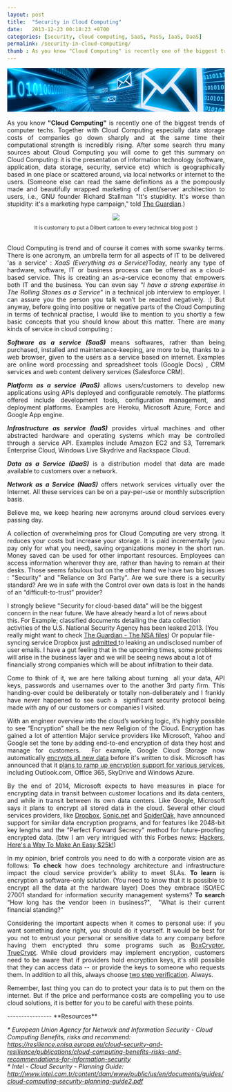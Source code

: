 ```yaml
---
layout: post
title:  "Security in Cloud Computing"
date:   2013-12-23 00:18:23 +0700
categories: [security, cloud computing, SaaS, PasS, IaaS, DaaS]
permalink: /security-in-cloud-computing/
thumb : As you know "Cloud Computing" is recently one of the biggest trends of computer techs. Together with Cloud Computing especially data storage costs of companies go down sharply and...
---
```

<img src="/static/img/security.png">
<br />
<p style="text-align: justify;">As you know <strong>"Cloud Computing"</strong> is recently one of the biggest trends of computer techs. Together with Cloud Computing especially data storage costs of companies go down sharply and at the same time their computational strength is incredibly rising. After some search thru many sources about Cloud Computing you will come to get this summary on Cloud Computing: it is the presentation of information technology (software, application, data storage, security, service etc) which is geographically based in one place or scattered around, via local networks or internet to the users. (Someone else can read the same definitions as a the pompously made and beautifully wrapped marketing of client/server architection to users, i.e., GNU founder Richard Stallman "It's stupidity. It's worse than stupidity: it's a marketing hype campaign," told <a title="The Guardian" href="http://www.theguardian.com/technology/2008/sep/29/cloud.computing.richard.stallman" target="_blank">The Guardian</a>.)</p>
<center><img src="http://erkutevirgen.com/wp-content/uploads/2014/03/dilbert_cloud_computing.jpg" /></center>
<center><sub>It is customary to put a Dilbert cartoon to every technical blog post :) </sub></center>

<p style="text-align: justify;"><br />Cloud Computing is trend and of course it comes with some swanky terms. There is one acronym, an umbrella term for all aspects of IT to be delivered 'as a service' : <em>XaaS (Everything as a Service)</em>Today, nearly any type of hardware, software, IT or business process can be offered as a cloud-based service.
This is creating an as-a-service economy that empowers both IT and the business.
You can even say “<em>I have a strong expertise in The Rolling Stones as a Service</em>“ in a technical job interview to employer. I can assure you the person you talk won’t be reacted negatively. :) But anyway, before going into positive or negative parts of the Cloud Computing in terms of technical practise, I would like to mention to you shortly a few basic concepts that you should know about this matter.
There are many kinds of service in cloud computing :</p>

<p style="text-align: justify;"><em><b>Software as a service (SaaS)</b></em> means softwares, rather than being purchased, installed and maintenance-keeping, are more to be, thanks to a web browser, given to the users as a service based on internet. Examples are online word processing and spreadsheet tools (Google Docs) , CRM services and web content delivery services (Salesforce CRM).</p>
<p style="text-align: justify;"><em><b>Platform as a service (PaaS)</b></em> allows users/customers to develop new applications using APIs deployed and configurable remotely. The platforms offered include development tools, configuration management, and deployment platforms. Examples are Heroku, Microsoft Azure, Force and Google App engine.</p>
<p style="text-align: justify;"><em><b>Infrastructure as service (IaaS)</b></em> provides virtual machines and other abstracted hardware and operating systems which may be controlled through a service API. Examples include Amazon EC2 and S3, Terremark Enterprise Cloud, Windows Live Skydrive and Rackspace Cloud.</p>
<p style="text-align: justify;"><em><b>Data as a Service (DaaS)</b></em> is a distribution model that data are made available to customers over a network.</p>
<p style="text-align: justify;"><em><b>Network as a Service (NaaS)</b></em> offers network services virtually over the Internet. All these services can be on a pay-per-use or monthly subscription basis.</p>
<p style="text-align: justify;">Believe me, we keep hearing new acronyms around cloud services every passing day.</p>
<p style="text-align: justify;">A collection of overwhelming pros for Cloud Computing are very strong. It reduces your costs but increase your storage. It is paid incrementally (you pay only for what you need), saving organizations money in the short run. Money saved can be used for other important resources. Employees can access information wherever they are, rather than having to remain at their desks. Those seems fabulous but on the other hand we have two big issues : "Security" and "Reliance on 3rd Party". Are we sure there is a security standard? Are we in safe with the Control over own data is lost in the hands of an “difficult-to-trust” provider?</p>I strongly believe "Security for cloud-based data" will be the biggest concern in the near future. We have already heard a lot of news about this. For Example; classified documents detailing the data collection activities of the U.S. National Security Agency has been leaked 2013. (You really might want to check <a title="The Guardian - The NSA files" href="http://www.theguardian.com/world/the-nsa-files" target="_blank">The Guardian - The NSA files</a>) Or popular file-syncing service Dropbox just <a title="Dropbox Reports User Accounts Were Hijacked, Adds New Security Features" href="http://techcrunch.com/2012/07/31/dropbox-admits-user-accounts-were-hijacked-adds-new-security-features/" target="_blank">admitted </a>to leaking an undisclosed number of user emails. I have a gut feeling that in the upcoming times, some problems will arise in the business layer and we will be seeing news about a lot of financially strong companies which will be about infiltration to their data.</p>
<p style="text-align: justify;">Come to think of it, we are here talking about turning  all your data, API keys, passwords and usernames over to the another 3rd party firm. This handing-over could be deliberately or totally non-deliberately and I frankly have never happened to see such a  significant security protocol being made with any of our customers or companies I visited.</p>
<p style="text-align: justify;">With an engineer overview into the cloud’s working logic, it’s highly possible to see “Encryption” shall be the new Religion of the Cloud. Encryption has gained a lot of attention Major service providers like Microsoft, Yahoo and Google set the tone by adding end-to-end encryption of data they host and manage for customers.  For example, Google Cloud Storage now automatically <a title="Google Cloud Storage now provides server-side encryption" href="http://googlecloudplatform.blogspot.in/2013/08/google-cloud-storage-now-provides.html" target="_blank">encrypts all new data</a> before it's written to disk. Microsoft has announced that it <a title="Microsoft, suspecting NSA spying, to ramp up efforts to encrypt its Internet traffic" href="http://www.washingtonpost.com/business/technology/microsoft-suspecting-nsa-spying-to-ramp-up-efforts-to-encrypt-its-internet-traffic/2013/11/26/44236b48-56a9-11e3-8304-caf30787c0a9_story.html" target="_blank">plans to ramp up encryption support for various services</a>, including Outlook.com, Office 365, SkyDrive and Windows Azure.</p>
<p style="text-align: justify;">By the end of 2014, Microsoft expects to have measures in place for encrypting data in transit between customer locations and its data centers, and while in transit between its own data centers. Like Google, Microsoft says it plans to encrypt all stored data in the cloud. Several other cloud services providers, like <a title="DropBox" href="http://www.dropbox.com" target="_blank">Dropbox</a>, <a title="Sonic.Net" href="http://sonic.net/" target="_blank">Sonic.net</a> and <a title="SpiderOak" href="https://spideroak.com" target="_blank">SpiderOak</a>, have announced support for similar data encryption programs, and for features like 2048-bit key lengths and the "Perfect Forward Secrecy" method for future-proofing encrypted data. (btw I am very intrigued with this Forbes news: <a title="Hackers, Here's a Way To Make An Easy $25k!" href="http://www.forbes.com/sites/benkepes/2013/12/19/hackers-heres-a-way-to-make-an-easy-25k/" target="_blank">Hackers, Here's a Way To Make An Easy $25k!</a>)</p>
<p style="text-align: justify;">In my opinion, brief controls you need to do with a corporate vision are as follows: <b>To check</b> how does technology architecture and infrastructure impact the cloud service provider’s ability to meet SLAs. <b>To learn</b> is encryption a software-only solution. (You need to know that it is possible to encrypt all the data at the hardware layer) Does they embrace ISO/IEC 27001 standard for information security management systems? <b>To search</b> “How long has the vendor been in business?",  "What is their current financial standing?"</p>
<p style="text-align: justify;">Considering the important aspects when it comes to personal use: if you want something done right, you should do it yourself. It would be best for you not to entrust your personal or sensitive data to any company before having them encrypted thru some programs such as <a title="boxCryptor" href="https://www.boxcryptor.com" target="_blank">BoxCryptor</a>, <a title="TrueCrypt" href="http://www.truecrypt.org/" target="_blank">TrueCrypt</a>. While cloud providers may implement encryption, customers need to be aware that if providers hold encryption keys, it's still possible that they can access data -- or provide the keys to someone who requests them. In addition to all this, always choose <a title="Two Step Verification" href="http://en.wikipedia.org/wiki/Two-step_verification">two step verification</a>. Always.</p>
<p style="text-align: justify;">Remember, last thing you can do to protect your data is to put them on the internet. But if the price and performance costs are compelling you to use cloud solutions, it is better for you to be careful with these points.</p>
----------------
**Resources**

<p style="text-align: left;">
<em>* European Union Agency for Network and Information Security - Cloud Computing Benefits, risks and recommend:</em>
<em><a href="https://resilience.enisa.europa.eu/cloud-security-and-resilience/publications/cloud-computing-benefits-risks-and-recommendations-for-information-security" target="_blank">https://resilience.enisa.europa.eu/cloud-security-and-resilience/publications/cloud-computing-benefits-risks-and-recommendations-for-information-security</a></em>
<br />
<em>* Intel - Cloud Security - Planning Guide:</em>
<em><a href="http://www.intel.com.tr/content/dam/www/public/us/en/documents/guides/cloud-computing-security-planning-guide2.pdf" target="_blank">http://www.intel.com.tr/content/dam/www/public/us/en/documents/guides/cloud-computing-security-planning-guide2.pdf</a></em>
</p>